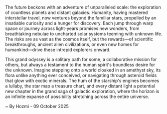 
The future beckons with an adventure of unparalleled scale: the exploration of countless planets and distant galaxies. Humanity, having mastered interstellar travel, now ventures beyond the familiar stars, propelled by an insatiable curiosity and a hunger for discovery. Each jump through warp space or journey across light-years promises new wonders, from breathtaking nebulae to uncharted solar systems teeming with unknown life. The risks are as vast as the cosmos itself, but the rewards—of scientific breakthroughs, ancient alien civilizations, or even new homes for humankind—drive these intrepid explorers onward.

This grand odyssey is a solitary path for some, a collaborative mission for others, but always a testament to the human spirit's boundless desire for the unknown. Imagine stepping onto a world cloaked in an amethyst sky, its flora unlike anything ever conceived, or navigating through asteroid fields that glow with exotic minerals. The hum of the starship's engines becomes a lullaby, the star map a treasure chart, and every distant light a potential new chapter in the grand saga of galactic exploration, where the horizon is an infinite expanse of possibility stretching across the entire universe.

~ By Hozmi - 09 October 2025
